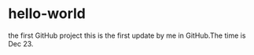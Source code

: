 # hello-world
the first GitHub project
this is the first update by me in GitHub.The time is Dec 23.
